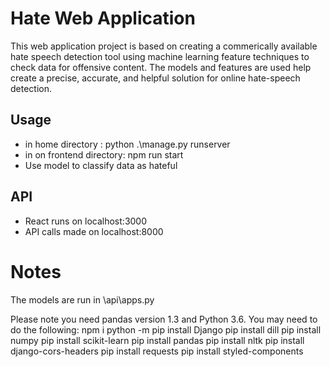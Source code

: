 # Hate Web Application
This web application project is based on creating a commerically available hate speech detection tool using machine learning feature techniques to check data for offensive content. The models and features are used help create a precise, accurate, and helpful solution for online hate-speech detection.

## Usage
- in home directory : python .\manage.py runserver 
- in on frontend directory: npm run start 
- Use model to classify data as hateful

## API
- React runs on localhost:3000
- API calls made on localhost:8000

# Notes
The models are run in \api\apps.py

Please note you need pandas version 1.3 and Python 3.6.
You may need to do the following:
npm i
python -m pip install Django
pip install dill
pip install numpy
pip install scikit-learn
pip install pandas
pip install nltk
pip install django-cors-headers
pip install requests
pip install styled-components
